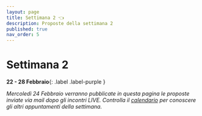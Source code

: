 ```yaml
---
layout: page
title: Settimana 2 👈
description: Proposte della settimana 2
published: true
nav_order: 5
---
```


# Settimana 2

**22 - 28 Febbraio**{: .label .label-purple }

_Mercoledì 24 Febbraio verranno pubblicate in questa pagina le proposte inviate via mail dopo gli incontri LIVE. Controlla il [calendario](../calendario) per conoscere gli altri appuntamenti della settimana._


